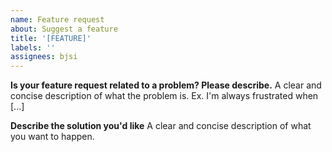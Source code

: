 ```yaml
---
name: Feature request
about: Suggest a feature
title: '[FEATURE]'
labels: ''
assignees: bjsi
---
```


<!-- @format -->

**Is your feature request related to a problem? Please describe.**
A clear and concise description of what the problem is. Ex. I'm always frustrated when [...]

**Describe the solution you'd like**
A clear and concise description of what you want to happen.
